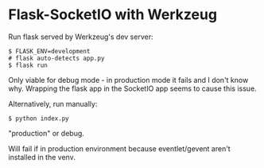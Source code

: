 # Flask-SocketIO with Werkzeug

Run flask served by Werkzeug's dev server:
```
$ FLASK_ENV=development
# flask auto-detects app.py
$ flask run
```
Only viable for debug mode - in production mode it fails and I don't know why.
Wrapping the flask app in the SocketIO app seems to cause this issue.

Alternatively, run manually:
```
$ python index.py
```
"production" or debug.


Will fail if in production environment because eventlet/gevent aren't installed in the venv.
